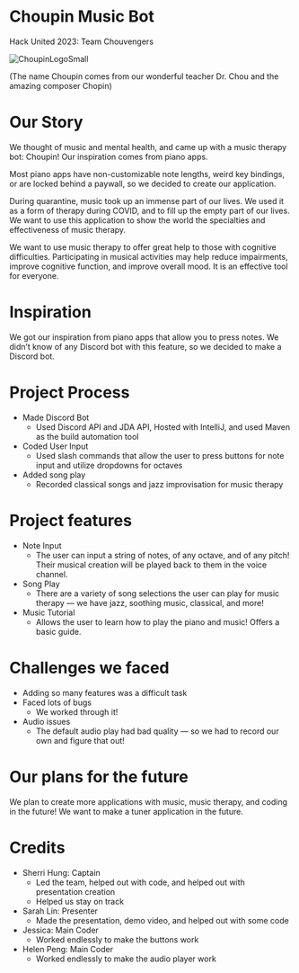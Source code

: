 # Choupin Music Bot
Hack United 2023: Team Chouvengers

![ChoupinLogoSmall](https://github.com/MasterCheetah608/choupin/assets/83442445/ffca7ad7-14e3-45e5-a825-c912b4fcc5c7)

(The name Choupin comes from our wonderful teacher Dr. Chou and the amazing composer Chopin)
# Our Story
We thought of music and mental health, and came up with a music therapy bot: Choupin! Our inspiration comes from piano apps.

Most piano apps have non-customizable note lengths, weird key bindings, or are locked behind a paywall, so we decided to create our application.

During quarantine, music took up an immense part of our lives. We used it as a form of therapy during COVID, and to fill up the empty part of our lives. We want to use this application to show the world the specialties and effectiveness of music therapy.

We want to use music therapy to offer great help to those with cognitive difficulties. Participating in musical activities may help reduce impairments, improve cognitive function, and improve overall mood. It is an effective tool for everyone.
# Inspiration
We got our inspiration from piano apps that allow you to press notes. We didn’t know of any Discord bot with this feature, so we decided to make a Discord bot.
# Project Process
- Made Discord Bot
  - Used Discord API and JDA API, Hosted with IntelliJ, and used Maven as the build automation tool
- Coded User Input
   - Used slash commands that allow the user to press buttons for note input and utilize dropdowns for octaves
- Added song play
  - Recorded classical songs and jazz improvisation for music therapy
# Project features
- Note Input
  - The user can input a string of notes, of any octave, and of any pitch! Their musical creation will be played back to them in the voice channel.
- Song Play
  - There are a variety of song selections the user can play for music therapy — we have jazz, soothing music, classical, and more!
- Music Tutorial
  - Allows the user to learn how to play the piano and music! Offers a basic guide.
# Challenges we faced
- Adding so many features was a difficult task
- Faced lots of bugs
  - We worked through it!
- Audio issues
  - The default audio play had bad quality — so we had to record our own and figure that out!
# Our plans for the future
We plan to create more applications with music, music therapy, and coding in the future! We want to make a tuner application in the future.
# Credits
- Sherri Hung: Captain
  - Led the team, helped out with code, and helped out with presentation creation
  - Helped us stay on track
- Sarah Lin: Presenter
  - Made the presentation, demo video, and helped out with some code
- Jessica: Main Coder
  - Worked endlessly to make the buttons work
- Helen Peng: Main Coder
  - Worked endlessly to make the audio player work
